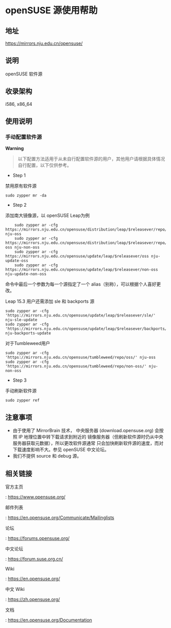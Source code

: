 # openSUSE 源使用帮助

## 地址

<https://mirrors.nju.edu.cn/opensuse/>

## 说明

openSUSE 软件源

## 收录架构

i586, x86_64

## 使用说明

### 手动配置软件源

**Warning**
> 以下配置方法适用于从未自行配置软件源的用户，其他用户请根据具体情况自行配置，以下仅供参考。

* Step 1

禁用原有软件源

    sudo zypper mr -da

* Step 2

添加南大镜像源，以 openSUSE Leap为例
```
    sudo zypper ar -cfg https://mirrors.nju.edu.cn/opensuse/distribution/leap/$releasever/repo/oss nju-oss
    sudo zypper ar -cfg https://mirrors.nju.edu.cn/opensuse/distribution/leap/$releasever/repo/non-oss nju-non-oss
    sudo zypper ar -cfg https://mirrors.nju.edu.cn/opensuse/update/leap/$releasever/oss nju-update-oss
    sudo zypper ar -cfg https://mirrors.nju.edu.cn/opensuse/update/leap/$releasever/non-oss nju-update-non-oss
```
命令中最后一个参数为每一个源指定了一个 alias（别称），可以根据个人喜好更改。

Leap 15.3 用户还需添加 sle 和 backports 源

```
sudo zypper ar -cfg 'https://mirrors.nju.edu.cn/opensuse/update/leap/$releasever/sle/' nju-sle-update
sudo zypper ar -cfg 'https://mirrors.nju.edu.cn/opensuse/update/leap/$releasever/backports/' nju-backports-update
```

对于Tumbleweed用户

```
sudo zypper ar -cfg 'https://mirrors.nju.edu.cn/opensuse/tumbleweed/repo/oss/' nju-oss
sudo zypper ar -cfg 'https://mirrors.nju.edu.cn/opensuse/tumbleweed/repo/non-oss/' nju-non-oss
```
* Step 3

手动刷新软件源

    sudo zypper ref


## 注意事项

-   由于使用了 MirrorBrain 技术， 中央服务器 (download.opensuse.org)
    会按照 IP 地理位置中转下载请求到附近的
    镜像服务器（但刷新软件源时仍从中央服务器获取元数据），所以更改软件源通常
    只会加快刷新软件源的速度，而对下载速度影响不大。参见 openSUSE
    中文论坛。
-   我们不提供 source 和 debug 源。

## 相关链接

官方主页

:   <https://www.opensuse.org/>

邮件列表

:   <https://en.opensuse.org/Communicate/Mailinglists>

论坛

:   <https://forums.opensuse.org/>

中文论坛

:   <https://forum.suse.org.cn/>

Wiki

:   <https://en.opensuse.org/>

中文 Wiki

:   <https://zh.opensuse.org/>

文档

:   <https://en.opensuse.org/Documentation>

